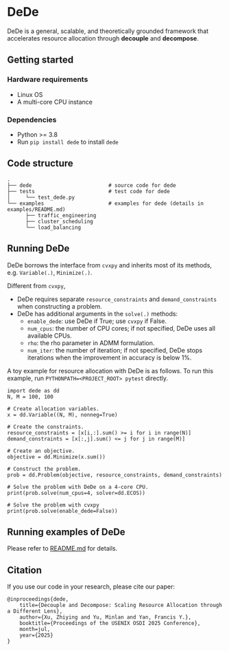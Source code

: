 # DeDe

DeDe is a general, scalable, and theoretically grounded framework that accelerates resource allocation through **decouple** and **decompose**.

## Getting started

### Hardware requirements
- Linux OS
- A multi-core CPU instance

### Dependencies
- Python >= 3.8
- Run `pip install dede` to install `dede`

## Code structure

```
.
├── dede                         # source code for dede
├── tests                        # test code for dede
│     └── test_dede.py
└── examples                     # examples for dede (details in examples/README.md)
      ├── traffic_engineering
      ├── cluster_scheduling
      └── load_balancing
```

## Running DeDe
DeDe borrows the interface from `cvxpy` and inherits most of its methods, e.g. `Variable(.)`, `Minimize(.)`. 

Different from `cvxpy`,

- DeDe requires separate `resource_constraints` and `demand_constraints` when constructing a problem.
- DeDe has additional arguments in the `solve(.)` methods:
  - `enable_dede`: use DeDe if True; use `cvxpy` if False.
  - `num_cpus`: the number of CPU cores; if not specified, DeDe uses all available CPUs.
  - `rho`: the rho parameter in ADMM formulation.
  - `num_iter`: the number of iteration; if not specified, DeDe stops iterations when the improvement in accuracy is below 1%.

A toy example for resource allocation with DeDe is as follows. To run this example, run `PYTHONPATH=<PROJECT_ROOT> pytest` directly.
```
import dede as dd
N, M = 100, 100

# Create allocation variables.
x = dd.Variable((N, M), nonneg=True)

# Create the constraints.
resource_constraints = [x[i,:].sum() >= i for i in range(N)]
demand_constraints = [x[:,j].sum() <= j for j in range(M)]

# Create an objective.
objective = dd.Minimize(x.sum())

# Construct the problem.
prob = dd.Problem(objective, resource_constraints, demand_constraints)

# Solve the problem with DeDe on a 4-core CPU.
print(prob.solve(num_cpus=4, solver=dd.ECOS))

# Solve the problem with cvxpy
print(prob.solve(enable_dede=False))
```

## Running examples of DeDe
Please refer to [README.md](examples/README.md) for details.

## Citation
If you use our code in your research, please cite our paper:
```
@inproceedings{dede,
    title={Decouple and Decompose: Scaling Resource Allocation through a Different Lens},
    author={Xu, Zhiying and Yu, Minlan and Yan, Francis Y.},
    booktitle={Proceedings of the USENIX OSDI 2025 Conference},
    month=jul,
    year={2025}
}
```
